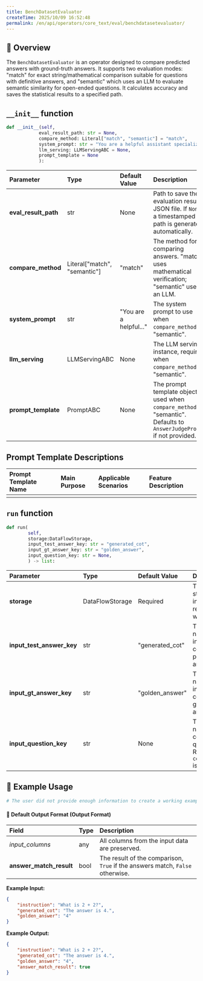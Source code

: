 ```yaml
---
title: BenchDatasetEvaluator
createTime: 2025/10/09 16:52:48
permalink: /en/api/operators/core_text/eval/benchdatasetevaluator/
---
```


## 📘 Overview
The `BenchDatasetEvaluator` is an operator designed to compare predicted answers with ground-truth answers. It supports two evaluation modes: "match" for exact string/mathematical comparison suitable for questions with definitive answers, and "semantic" which uses an LLM to evaluate semantic similarity for open-ended questions. It calculates accuracy and saves the statistical results to a specified path.

## `__init__` function
```python
def __init__(self,
            eval_result_path: str = None,
            compare_method: Literal["match", "semantic"] = "match",
            system_prompt: str = "You are a helpful assistant specialized in evaluating answer correctness.",
            llm_serving: LLMServingABC = None,
            prompt_template = None
            ):
```

| Parameter | Type | Default Value | Description |
| :--- | :--- | :--- | :--- |
| **eval\_result\_path** | str | None | Path to save the evaluation result JSON file. If `None`, a timestamped path is generated automatically. |
| **compare\_method** | Literal["match", "semantic"] | "match" | The method for comparing answers. "match" uses mathematical verification; "semantic" uses an LLM. |
| **system\_prompt** | str | "You are a helpful..." | The system prompt to use when `compare_method` is "semantic". |
| **llm\_serving** | LLMServingABC | None | The LLM serving instance, required when `compare_method` is "semantic". |
| **prompt\_template** | PromptABC | None | The prompt template object, used when `compare_method` is "semantic". Defaults to `AnswerJudgePrompt` if not provided. |

## Prompt Template Descriptions
| Prompt Template Name | Main Purpose | Applicable Scenarios | Feature Description |
| :--- | :--- | :--- | :--- |
| | | | |

## `run` function
```python
def run(
        self,
        storage:DataFlowStorage,
        input_test_answer_key: str = "generated_cot",
        input_gt_answer_key: str = "golden_answer",
        input_question_key: str = None,
        ) -> list:
```
| Parameter | Type | Default Value | Description |
| :--- | :--- | :--- | :--- |
| **storage** | DataFlowStorage | Required | The DataFlow storage instance for reading and writing data. |
| **input\_test\_answer\_key** | str | "generated\_cot" | The column name in the input data that contains the predicted answer. |
| **input\_gt\_answer\_key** | str | "golden\_answer" | The column name in the input data that contains the ground-truth answer. |
| **input\_question\_key** | str | None | The column name containing the question text. Required if `compare_method` is "semantic". |

## 🧠 Example Usage
```python
# The user did not provide enough information to create a working example.
```
#### 🧾 Default Output Format (Output Format)
| Field | Type | Description |
| :--- | :--- | :--- |
| *input\_columns* | any | All columns from the input data are preserved. |
| **answer\_match\_result** | bool | The result of the comparison, `True` if the answers match, `False` otherwise. |

**Example Input:**
```json
{
    "instruction": "What is 2 + 2?",
    "generated_cot": "The answer is 4.",
    "golden_answer": "4"
}
```
**Example Output:**
```json
{
    "instruction": "What is 2 + 2?",
    "generated_cot": "The answer is 4.",
    "golden_answer": "4",
    "answer_match_result": true
}
```
